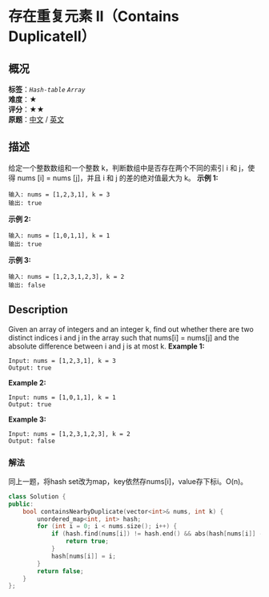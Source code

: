 # 存在重复元素 II（Contains DuplicateII）
## 概况
**标签**：*`Hash-table`*  *`Array`*<br>
**难度**：★<br>
**评分**：★★<br>
**原题**：[中文](https://leetcode-cn.com/problems/contains-duplicate-ii) / [英文](https://leetcode.com/problems/contains-duplicate-ii)
## 描述
给定一个整数数组和一个整数 k，判断数组中是否存在两个不同的索引 i 和 j，使得 nums [i] = nums [j]，并且 i 和 j 的差的绝对值最大为 k。
**示例 1:**
```
输入: nums = [1,2,3,1], k = 3
输出: true
```
**示例 2:**
```
输入: nums = [1,0,1,1], k = 1
输出: true
```
**示例 3:**
```
输入: nums = [1,2,3,1,2,3], k = 2
输出: false
```
## Description
Given an array of integers and an integer k, find out whether there are two distinct indices i and j in the array such that nums[i] = nums[j] and the absolute difference between i and j is at most k.
**Example 1:**
```
Input: nums = [1,2,3,1], k = 3
Output: true
```
**Example 2:**
```
Input: nums = [1,0,1,1], k = 1
Output: true
```
**Example 3:**
```
Input: nums = [1,2,3,1,2,3], k = 2
Output: false
```
### 解法
同上一题，将hash set改为map，key依然存nums[i]，value存下标i。O(n)。
```c++
class Solution {
public:
    bool containsNearbyDuplicate(vector<int>& nums, int k) {
        unordered_map<int, int> hash;
        for (int i = 0; i < nums.size(); i++) {
            if (hash.find(nums[i]) != hash.end() && abs(hash[nums[i]] - i) <= k) {
                return true;                
            }
            hash[nums[i]] = i;
        }
        return false;
    }
};
```
